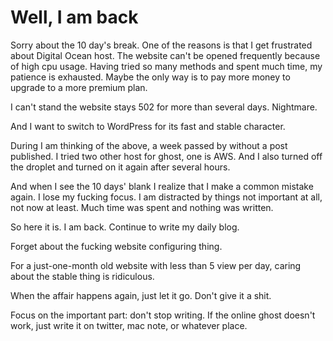 # Well, I am back

Sorry about the 10 day's break. One of the reasons is that I get frustrated about Digital Ocean host. The website can't be opened frequently because of high cpu usage. Having tried so many methods and spent much time, my patience is exhausted. Maybe the only way is to pay more money to upgrade to a more premium plan.

I can't stand the website stays 502 for more than several days. Nightmare.

And I want to switch to WordPress for its fast and stable character.

During I am thinking of the above, a week passed by without a post published. I tried two other host for ghost, one is AWS.  And I also turned off the droplet and turned on it again after several hours.

And when I see the 10 days' blank I realize that I make a common mistake again. I lose my fucking focus. I am distracted by things not important at all, not now at least. Much time was spent and nothing was written.

So here it is. I am back. Continue to write my daily blog.

Forget about the fucking website configuring thing.

For a just-one-month old website with less than 5 view per day, caring about the stable thing is ridiculous.

When the affair happens again, just let it go. Don't give it a shit.

Focus on the important part: don't stop writing. If the online ghost doesn't work, just write it on twitter, mac note, or whatever place.